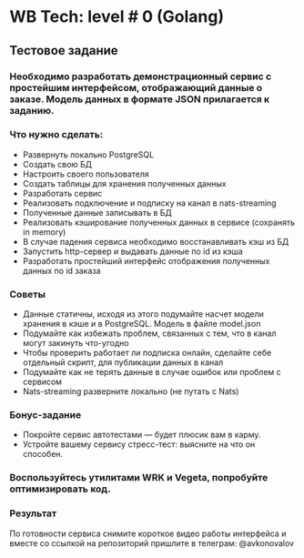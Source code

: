 # WB Tech: level # 0 (Golang)		 	 	
## Тестовое задание
### Необходимо разработать демонстрационный сервис с простейшим интерфейсом, отображающий данные о заказе. Модель данных в формате JSON прилагается к заданию.	
				
### Что нужно сделать:
* Развернуть локально PostgreSQL
* Создать свою БД
* Настроить своего пользователя
* Создать таблицы для хранения полученных данных
* Разработать сервис
* Реализовать подключение и подписку на канал в nats-streaming
* Полученные данные записывать в БД
* Реализовать кэширование полученных данных в сервисе (сохранять in memory)
* В случае падения сервиса необходимо восстанавливать кэш из БД
* Запустить http-сервер и выдавать данные по id из кэша
* Разработать простейший интерфейс отображения полученных данных по id заказа

### Советы				
* Данные статичны, исходя из этого подумайте насчет модели хранения в кэше и в PostgreSQL. Модель в файле model.json
* Подумайте как избежать проблем, связанных с тем, что в канал могут закинуть что-угодно
* Чтобы проверить работает ли подписка онлайн, сделайте себе отдельный скрипт, для публикации данных в канал
* Подумайте как не терять данные в случае ошибок или проблем с сервисом
* Nats-streaming разверните локально (не путать с Nats)
						
### Бонус-задание						
* Покройте сервис автотестами — будет плюсик вам в карму.
* Устройте вашему сервису стресс-тест: выясните на что он способен.
						
### Воспользуйтесь утилитами WRK и Vegeta, попробуйте оптимизировать код.


### Результат						
По готовности сервиса снимите короткое видео работы интерфейса и вместе со ссылкой на репозиторий пришлите в телеграм: @avkonovalov 
